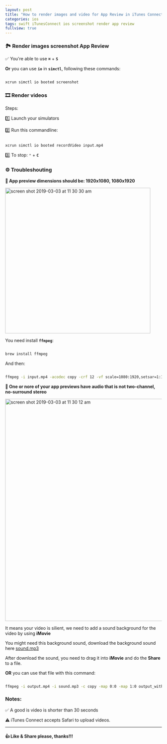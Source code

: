 ```yaml
---
layout: post
title: "How to render images and video for App Review in iTunes Connect"
categories: ios
tags: swift iTunesConnect ios screenshot render app review
fullview: true
---
```



### 🏞 Render images screenshot App Review

✅ You're able to use **`⌘`** + **`S`**

**Or** you can use **`io`** in **`simctl`**, following these commands:

```bash

xcrun simctl io booted screenshot

```


### 🎞 Render videos 

Steps:

1️⃣ Launch your simulators

2️⃣ Run this commandline:

```bash

xcrun simctl io booted recordVideo input.mp4

```

3️⃣ To stop: **`⌃`** + **`C`**

### ⚙️ Troubleshouting

**📛 App preview dimensions should be: 1920x1080, 1080x1920**

<img width="467" alt="screen shot 2019-03-03 at 11 30 30 am" src="https://user-images.githubusercontent.com/6329656/53690988-caa2a400-3da7-11e9-95be-476051b862b5.png">

You need install **`ffmpeg`**:

```bash

brew install ffmpeg

```

And then:

```bash

ffmpeg -i input.mp4 -acodec copy -crf 12 -vf scale=1080:1920,setsar=1:1 output.mp4

```

**📛 One or nore of your app previews have audio that is not two-channel, no-surround stereo**

<img width="713" alt="screen shot 2019-03-03 at 11 30 12 am" src="https://user-images.githubusercontent.com/6329656/53690989-cbd3d100-3da7-11e9-8402-a944cd3966fd.png">

It means your video is silient, we need to add a sound background for the video by using **iMovie**

You might need this background sound, download the background sound here [sound.mp3](../sounds/sound.mp3)

After download the sound, you need to drag it into **iMovie** and do the **Share** to a file.

**OR** you can use that file with this command:

```bash

ffmpeg -i output.mp4 -i sound.mp3 -c copy -map 0:0 -map 1:0 output_with_sound.mp4

```

### Notes:
✅ A good is video is shorter than 30 seconds

⚠️ iTunes Connect accepts Safari to upload videos.

****

#### 👍 Like & Share please, thanks!!!
